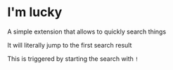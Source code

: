 # I'm lucky

A simple extension that allows to quickly search things

It will literally jump to the first search result

This is triggered by starting the search with `!`
